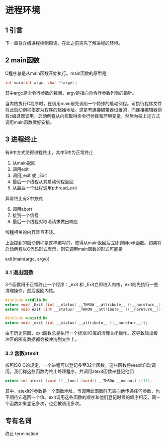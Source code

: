 # 进程环境

## 1 引言

下一章将介绍进程控制原语，在此之前需先了解进程的环境。

## 2 main函数

C程序总是从main函数开始执行。main函数的原型是:

```c
int main(int argc, char **argv)；
```

其中argc是命令行参数的数目，argv是指向命令行参数列表的指针。

当内核执行C程序时，在调用main前先调用一个特殊的启动例程。可执行程序文件将此启动例程指定为程序的起始地址，这是有连接编辑器设置的，而连接编辑器则有c编译器调用。启动例程从内核取得命令行参数和环境变量，然后为按上述方式调用main函数做好安排。

## 3 进程终止

有8中方式使得进程终止，其中5中为正常终止

1. 从main返回
2. 调用exit
3. 调用_exit 或 _Exit
4. 最后一个线程从其启动例程返回
5. 从最后一个线程调用pthread_exit

异常终止有3中方式

6. 调用abort
7. 接到一个信号
8. 最后一个线程对取消请求做出响应

线程相关的内容暂且不谈。

上面提到的启动例程是这样编写的，使得从main返回后立即调用exit函数。如果将启动例程以C代码形式表示，则它调用main函数的形式可能是

exit(main(argc, argv))

### 3.1 退出函数

3个函数用于正常终止一个程序：_exit 和 _Exit立即进入内核，exit则先执行一些清理操作，然后返回内核。

```c
#include <stdlib.h>
extern void _Exit (int __status) __THROW __attribute__ ((__noreturn__));
extern void exit (int __status) __THROW __attribute__ ((__noreturn__));

#include <unistd.h>
extern void _exit (int __status) __attribute__ ((__noreturn__));
```

由于历史原因，exit函数总是执行一个标准I/O库的清理关闭操作。这导致输出缓冲区的所有数据都会被冲洗到文件上。

### 3.2 函数atexit

按照ISO C的规定，一个进程可以登记多至32个函数，这些函数将由exit自动调用。我们称这些函数为终止处理程序，并调用atexit函数来登记他们

```c
extern int atexit (void (*__func) (void)) __THROW __nonnull ((1));
```

其中，atexit的参数是一个函数地址，当调用此函数时无需向他传递任何参数，也不期待它返回一个值。exit调用这些函数的顺序和他们登记时候的顺序相反。同一个函数如果登记多次，也会被调用多次。



## 专有名词

终止 		termination